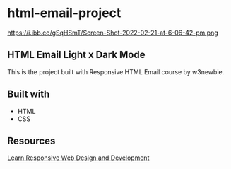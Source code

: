 # html-email-project
[<https://i.ibb.co/gSqHSmT/Screen-Shot-2022-02-21-at-6-06-42-pm.png>](https://yuko-code.github.io/html-email-project/)

## HTML Email Light x Dark Mode
This is the project built with Responsive HTML Email course by w3newbie.

## Built with
* HTML
* CSS

## Resources
[Learn Responsive Web Design and Development](https://w3newbie.com/)


